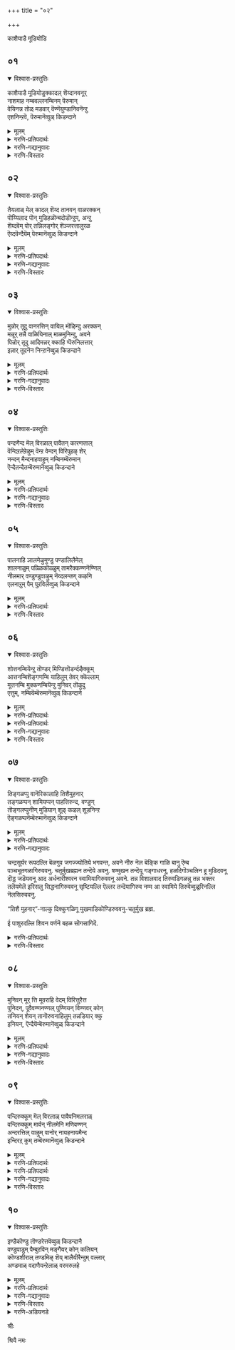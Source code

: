 +++
title = "०२"

+++

काशैयाडै मूडियोडि

## ०१
<details open><summary>विश्वास-प्रस्तुतिः</summary>

काशैयाडै मूडियोडुक्कादल् शॆय्दानवनूर्  
नाशमाह नम्बवल्लनम्बिनम् पॆरुमान्  
वेयिनन्न तोळ् मडवार् वॆण्णॆयुण्डानिवनॆन्ऱु  
एशनिन्ऱवॆ, पॆरुमानॆव्वुळ् किडन्दाने
</details>

<details><summary>मूलम्</summary>

काशैयाडै मूडियोडुक्कादल् शॆय्दानवनूर्  
नाशमाह नम्बवल्लनम्बिनम् पॆरुमान्  
वेयिनन्न तोळ् मडवार् वॆण्णॆयुण्डानिवनॆन्ऱु  
एशनिन्ऱवॆ, पॆरुमानॆव्वुळ् किडन्दाने
</details>

<details><summary>गरणि-प्रतिपदार्थः</summary>

काशै आडै=काषाय वस्त्रदिन्द, मूडि=मुच्चिकॊण्डु, ओडि=ओडिबन्दु, कादल् शॆय्दान् अवन्=प्रेमिसलु यत्निसिद अवन, ऊर्=ऊराद लकॆयु, नाशम् आह=नाशवागुवन्तॆ, नम्बवल्ल=सङ्कल्पिसिद, नम्बि=परिपूर्णनाद, नम् पॆरुमान्=नम्म स्वामियन्नु, वेयिन् अन्न=बिदिरिन हागॆ, तोळ्=तोळुगळुळ्ळ, मडवार्=हॆङ्गसरु, वॆण्णॆय् उण्डान् इवन्=बॆण्णॆयन्नुण्ड इवनु, ऎन्ऱु=ऎन्दु, एशनिन्ऱ=हास्य माडुवन्तॆ निन्तिरुव, ऎम् पॆरुमान्=नम्म स्वामियु, ऎव्वुळ्=ऎव्वुळ् ऎम्बल्लि, किडन्दाने=नॆलसिरुवनल्ल\!
</details>

<details><summary>गरणि-गद्यानुवादः</summary>

काषायवस्त्रदिन्द मुच्चिकॊण्डु, ओडिबन्दु, प्रेमिसलु यत्निसिद अवन ऊराद लङ्कॆयु नाशवागुवन्तॆ सङ्कल्पिसिद परिपूर्णवाद नम्म स्वामियन्नु बिदिरिन हागॆ तोळुगळुळ्ळ हॆङ्गसरु “इवनु बॆण्णॆयुण्ड” ऎन्दु हास्य माडुवन्तॆ नम्म स्वामियु ऎव्वुळ् ऎम्बल्लि नॆलसिरुवनल्ल\!\(१\)
</details>

<details><summary>गरणि-विस्तारः</summary>

राक्षसन सहजगुणवाद कपटदिन्द तन्नन्नु काषायवस्त्रभूषणगळिन्द मरॆमाडिकॊण्डु, तानॊब्ब साधुसन्यासि ऎम्बन्तॆ काणिसिकॊण्डवनु रावणासुर, अवनु हागॆ आतरदिन्द बन्दद्दु पञ्चवटिगॆ. वनवासिगळागि अल्लि तङ्गिद्द राम,लक्ष्मण,सीतॆयरिद्द पर्णकुटिगॆ. मारीचन सहायदिन्द रावणनु रामलक्ष्मणरन्नु वञ्चिसि काडिनल्लि बलुदूरक्कॆ कळुहिसिबिट्टु पर्णकुटियल्लि एकाङ्गिनियागिद्द सीतॆयन्नु कद्दु लङ्कॆगॆ कॊण्डॊय्दु अल्लि अवळन्नु सॆरॆयल्लिरिसि, अवळन्नु तन्न प्रेयसियागि ऒलिसिकॊळ्ळलु यत्निसिदनु. धर्मपत्नियन्नु कळॆदुकॊण्ड श्रीरामनु लङ्कॆयन्नु नाशमाडुवुदागि सङ्कल्पिसि हागॆये नडसि, सीतॆयन्नु सॆरॆवासदिन्द बिडुगडॆ माडिदनु. ई पाशुरद मॊदल ऎरडु सालुगळल्लि बरुव श्रीरामावतारद वैभव इदु.

पाशुरद कडॆय ऎरडु सालुगळल्लि कृष्णावतारद प्रसङ्गद सूचनॆयिदॆ. बिदिरिनन्तॆ सरळवाद उद्दनाद सुन्दरवाद तोळुगळवरु नन्दगोकुलद गॊल्लतियरु. भगवन्तनु नन्दगोकुलदल्लि बालकृष्णनागि बॆळॆयुत्तिरुवाग अल्लिन ऒन्दॊन्दु मनॆगू नुग्गि, शेखरिसिट्टिद्द बॆण्णॆयन्नु कद्दु तिन्नुत्तिद्दद्दु अवन ऒन्दु वैशिष्ट्य.

अदरिन्द अवनु गॊल्लतिय दूरिगॆ चाडिगॆ गुरियागुत्तिद्द.

सत्यपराक्रमनागि, “वीर राघवनागि”, हॆसरान्त भगवन्तनु ईग दक्षिण भारतद पवित्रक्षेत्रगळल्लि प्न्दाद “तिरुवॆव्वुळूरु” ऎम्बल्लि वीरराघव ऎम्ब हॆसरिन अर्चावतारियागि नॆलॆगॊण्डिद्दानॆ. अन्थवनु “बॆण्णॆ कद्दु तिन्दनॆम्ब अपहास्यक्कॆ गुरियागुवुदे? इदु भगवन्तन हिरिमॆगॆ तक्कद्दे?

हिन्दिन कॆलवु तिरुमॊऴिगळल्लि आऴ्वाररु तिरुवॆङ्कटाचलपतिय सन्निधियल्लि भजिसिदरु.ईग अवरु तिरुवॆव्वुळूरु ऎम्बल्लि वीरराघवस्वामिय सेवॆयल्लि तॊडगिद्दारॆ.
</details>

## ०२
<details open><summary>विश्वास-प्रस्तुतिः</summary>

तैयलाळ् मेल् कादल् शॆय्द तानवन् वाळरक्कन्  
पॊय्यिलाद पॊन् मुडिहळॊन्बदोडॊन्ऱुम्, अन्ऱु  
शॆय्दवॆम् पोर् तन्निलङ्गोर् शॆञ्जरत्तालुरळ  
ऎय्दवॆन्दैयॆम् पॆरुमानॆव्वुळ् किडन्दाने
</details>

<details><summary>मूलम्</summary>

तैयलाळ् मेल् कादल् शॆय्द तानवन् वाळरक्कन्  
पॊय्यिलाद पॊन् मुडिहळॊन्बदोडॊन्ऱुम्, अन्ऱु  
शॆय्दवॆम् पोर् तन्निलङ्गोर् शॆञ्जरत्तालुरळ  
ऎय्दवॆन्दैयॆम् पॆरुमानॆव्वुळ् किडन्दाने
</details>

<details><summary>गरणि-प्रतिपदार्थः</summary>

तैयल् आळ्=सौन्दर्यवे रूपवादवळ, मेल्=मेलॆ, कादल् शॆय्द=कामिसिद, तानवन्=राक्षसनाद, वाळ् अरक्कन्=खड्गवन्नु आयुधवन्नागि उळ्ळ रावणन, पॊय् इलाद=निजवाद, पॊन् मुडिहळ् ऒन्बदनोडु ऒन्ऱु= चिन्नदन्थ\(श्रेष्ठवाद\)तलॆगळन्नु हत्तन्नू, अन्ऱु=आग, शॆय्द=नडसिद, वॆम् पोर् तन्निल्=तीक्ष्णवाद युद्धदल्लि अङ्गु=अल्लि, ओर्=अद्वितीयवाद, शॆम् शरत्ताल्=क्रूरवाद बाणदिन्द, उरळ=उरुळुवन्तॆ, ऎय्द=प्रयोगिसिद, ऎन्दै=स्वामियाद\(तन्दॆयाद\)ऎम् पॆरुमान्= नम्म स्वामियु, ऎव्वुळ्=तिरुवॆव्वुळूरिनल्लि, किडन्दाने=नॆलसिरुवनल्ल\!
</details>

<details><summary>गरणि-गद्यानुवादः</summary>

सौन्दर्यवे रूपवादवळ मेलॆ कामिसिद राक्षसनाद खड्गायुधवुळ्ळ \(खड्गपाणियाद\) रावणन निजवाद श्रेष्ठवाद हत्तुतलॆगळन्नू अन्दु नडसिद तीक्ष्णवाद युद्धदल्लि, अल्लि अद्वितीयवाद ऒन्दु क्रूरवाद बाणदिन्द उरुळुवन्तॆ प्रयोगिसिद नम्म स्वामियु तिरुवॆव्वुळूरिनल्लि नॆलसिरुवनल्ल\!\(२\)
</details>

<details><summary>गरणि-विस्तारः</summary>

सौन्दर्यवे रूपवॆत्तवळु सीतादेवि. अवळन्नु कामिसिदवनु राक्षसराजनाद रावणासुर. अवन आयुध खड्ग. श्रीरामनु सीतॆगागि लङ्कॆगॆ होगि अल्लि नडॆद तीक्ष्णयुद्धदल्लि रावणन चिन्नद किरीटगळिन्द अलङ्कृतवाद हत्तुतलॆगळू उरुळिबीळुवन्तॆ साटियिल्लद ऒन्दु बाणवन्नु प्रयोगिसिदनु. आ वीरराघवने ईग तिरुवॆव्वुळूरिनल्लि नॆलसिरुवुदु.

“ऎव्वुळ् किडन्दाने- ऎम्बुदन्नु “याव हृदयान्तराळदल्लि नॆलसिद्दानॆ?”ऎन्दु अर्थ माडबहुदु ऎन्निसुत्तदॆ. ऎल्लर अन्तरङ्गदल्लू अवनिद्दानॆ ऎन्दु अर्थवागुवुदु.
</details>

## ०३
<details open><summary>विश्वास-प्रस्तुतिः</summary>

मुन्नोर् तूदु वानरत्तिन् वायिल् मॊऴिन्दु अरक्कन्  
मन्नूर् तन्नै वाळियिनाल् माळमुनिन्दु, अवने  
पिन्नोर् तूदु आदिमन्नर् क्काहि प्पॆरुनिलत्तार्  
इन्नार् तूदनॆन निन्ऱानॆव्वुळ् किडन्दाने
</details>

<details><summary>मूलम्</summary>

मुन्नोर् तूदु वानरत्तिन् वायिल् मॊऴिन्दु अरक्कन्  
मन्नूर् तन्नै वाळियिनाल् माळमुनिन्दु, अवने  
पिन्नोर् तूदु आदिमन्नर् क्काहि प्पॆरुनिलत्तार्  
इन्नार् तूदनॆन निन्ऱानॆव्वुळ् किडन्दाने
</details>

<details><summary>गरणि-प्रतिपदार्थः</summary>

मुन्=हिन्दॆ ऒन्दु कालदल्लि, ओर् तूदु=ऒन्दु दौत्यवन्नु, वानरत्तिन्=कपिय, वायिल्=मूलक, मॊऴिन्दु=कळुहिसि, अरक्कन्=राक्षसन, मन्=प्रसिद्धवाद, ऊर् तन्नै=ऊरन्नु, वाळियिनाल्=अम्बिनिन्द, माळ=संहरिसलु, मुनिन्दु=कडुकोपगॊण्डु, अवने=अवने, पिन्=अनन्तर, ओर् तूदु=ऒन्दु दौत्यवन्नु, आदिमन्नर् क्कू आहि=आदिराजरिगागॊ नडसि, पॆरु=विस्तारवाद, निलत्तार्=भूमियवरु, इन्नार्=इन्नु यार, तूदन् ऎन=दूतनो ऎन्नुवन्तॆ, निन्ऱान्=सिद्धवागि निन्तिरुव स्वामियु,ऎव्वुळ्=तिरुवॆव्वुळूरिनल्लि, किडन्दाने=नॆलसिरुवनल्ल\!
</details>

<details><summary>गरणि-गद्यानुवादः</summary>

हिन्दॆ ऒन्दु कालदल्लि कपिय मूलक ऒन्दु दौत्यवन्नु कळुहिसि, राक्षसन प्रसिद्धवाद ऊरन्नु बाणदिन्द संहरिसि\(नाशपडिस\)लु कडुकोपगॊण्ड, अवने अनन्तर आदिराजरिगागि मत्तॊन्दु दौत्यवन्नु नडसि ईग विस्तारवाद भूमियवरु इन्नार दूतनागुवनो ऎन्नुवन्तॆ सिद्धवागि स्वामियु तिरुवॆव्वुळूरिनल्लि नॆलसिरुवनल्ल\!\(३\)
</details>

<details><summary>गरणि-विस्तारः</summary>

हिन्दॆ, त्रेतायुगदल्लि भगवन्तनु श्रीरामनागि अवतरिसिदाग, वानर श्रेष्ठनाद हनुमन्तनन्नु तन्न परवाद दूतनन्नागि लङ्कॆगॆ कळुहिसिद्दु. राम दूतनु समुद्रवन्नु हारि, लङ्कॆगॆ होगि, अशोकवनदल्लि सीतादेवियन्नु कण्डु आकॆगॆ श्रीरामन सौख्यद सुद्दियन्नु मुट्टिसिदनु. अनन्तर रामदूतन महत्वॆवॆष्टॆन्दु लङ्कॆयवरिगॆ अरिवुण्टुमाडलु अशोवनवन्नु मुरिदुनाशमाडि, लङ्कॆयन्ने सुट्टु सीतादेवियिन्द चूडामणियन्नु तन्दु श्रीरामनिगॆ मुट्टिसि नडॆद विषयवन्नॆल्ला विवरवागि श्रीरामनल्लि अरिकॆ माडिकॊण्डनु. अदर फलवागि श्रीरामनु लङ्कॆगॆ धाळियिट्टु. राजनाद रावणनन्नु तन्न साटियिल्लद बाणदिन्द कॊन्दु हाकिदनु.

अनन्तर द्वापरयुगदल्लि, भगवन्तने दौत्यनडसलु निन्तनु. पाण्डवरु कौरवरिगॆ वैषम्य बॆळॆदाग, पाण्डवर् परवागि कौरवरॊडनॆ दौत्यनडसिदनु. तन्न दौत्यदिन्द फलविल्लवॆम्बुदन्नरितु हिन्तिरुगिदनु. अदर फलवागि बन्दद्दु महाभारत युद्ध. युद्धदल्लि स्वामिये स्वतः अर्जुनन सारथ्यवन्नु नडसिदनु. युद्धदल्लि नरमेधवे नडॆदुहोयितु. कौरवरॆल्लरू हतरादरु. पाण्डवरिगॆ न्याय दॊरॆयितु. भगवन्तन दौत्यद फलवे इदु\!

ईग कलियुग. ई विस्तारवाद भूमण्डलदल्लि भगवन्तनु इन्नार परवागि दौत्यनडसलु, तिरुवॆव्वुळूरिनल्लि नॆलसि, निन्तिरुवन्तिदॆ. मानव कुलक्के उपकारकनागि स्वामियु निन्तिद्दानल्ल\! भगवन्तन वात्सल्य ऎष्टु हिरिदु\! ऎनुत्तारॆ आऴ्वाररु\!

“याव कालदल्लि धर्मक्कॆ ग्लानियुण्टागुत्तदॆयो, अधर्म हॆच्चिकॊळ्ळुत्तदॆयो, आग धर्मवन्नुद्धरिसलु अधर्मवन्नु तुण्डरिसलु नानु युगयुगदल्लियू अवतारवॆन्नुत्तेनॆ”-ऎन्दु भगवन्तन आश्वासनॆयन्नु आऴ्वाररु इल्लि नॆनपु माडिकॊळ्ळुत्तिद्दारो, हेगो\!
</details>

## ०४
<details open><summary>विश्वास-प्रस्तुतिः</summary>

पन्दणैन्द मॆल् विरळाल् पावैतन् कारणत्ताल्  
वॆन्दिऱलेऱेऴुम् वॆन्ऱ वेन्दन् विरिपुहऴ् शेर्  
नन्दन् मैन्दनाहवाहुम् नम्बिनम्बॆरुमान्  
ऎन्दैतन्दैतम्बॆरुमानॆव्वुळ् किडन्दाने
</details>

<details><summary>मूलम्</summary>

पन्दणैन्द मॆल् विरळाल् पावैतन् कारणत्ताल्  
वॆन्दिऱलेऱेऴुम् वॆन्ऱ वेन्दन् विरिपुहऴ् शेर्  
नन्दन् मैन्दनाहवाहुम् नम्बिनम्बॆरुमान्  
ऎन्दैतन्दैतम्बॆरुमानॆव्वुळ् किडन्दाने
</details>

<details><summary>गरणि-प्रतिपदार्थः</summary>

पन्दु=चॆण्डन्नु, अणैन्द=सिद्धवागि उळ्ळ, मॆल् विरलाळ्=मृदुवाद बॆरळुगळुळ्ळवळाद, पावैतन्=कन्निकॆय कारणत्ताल्=कारणदिन्द, वॆम्=क्रूरवाद \(अतिशयवागि\) तिऱल्=शक्तिय, एऱु एऴुम्=एळु वृषभगळन्नु, वॆन्ऱ=गॆद्द, वेन्दन्=राजनू, विरि पुहऴ्=हरडिद कीर्तियिन्द, शेर्=कूडिद \(तुम्बिद\), नन्दन्=नन्दगोपन, मैन्दन् आह=मगनागि, आहुम्=आगिरुव, नम्बि=परिपूर्णनू, नम्बॆरुमान्=नमगॆ स्वामियू, ऎन्दैतन्दै=नम्म तन्दॆयू, तम्बॆरुमान्=नम्म नायकनू, ऎव्वुळ्=तिरुवॆव्वुळूरल्लि, किडन्दाने=नॆलसिरुववने\!
</details>

<details><summary>गरणि-गद्यानुवादः</summary>

चॆण्डन्नु सिद्धवागि हिडिदिरुव मृदुवाद बॆरळुगळुळ्ळवळाद कन्निकॆय कारणदिन्द अतिशयवाद शक्तिय एळुवृषभगळन्नु गॆद्द राजनू, हरडिद कीर्तियिन्द कूडिद नन्दगोपन मगनागि आगिरुव परिपूर्णनू, नमगॆ स्वामियू नम्म तन्दॆयू नम्म नायकनू तिरुवॆव्वुळूरल्लि नॆलसिरुववने\! \(४\)
</details>

<details><summary>गरणि-विस्तारः</summary>

तन्नन्नु यारु पडॆयुवरो, तन्न निमित्तवागि फणवागि इट्टिद्द एळुगूळिगळन्नु यारु जयिसुवरो ऎन्दु कादुकुळितिद्द कन्निकॆयु सत्यॆ\(नीळादेवि\) ऎम्बवळु. नन्दगोपन मगनागि अवतरिसिद परिपूर्णनाद श्रीकृष्णनु आ गूळिगळन्नु गॆद्दु अवळ कैहिडिदनु. हिन्दिन पाशुरदल्लि “इन्नारिगागि” ऎम्बुदन्नु इल्लि सूचिसुत्तारो, आऴ्वाररु, काणॆ\! आ भगवन्तने ऎल्लर उद्धारक्कागि ईग तिरुवॆव्वुळूरल्लि नॆलसिद्दानॆ.
</details>

## ०५
<details open><summary>विश्वास-प्रस्तुतिः</summary>

पालनाहि ञालमेऴुमुण्डु पण्डालिलैमेल्  
शालनाळुम् पळ्ळिकॊळ्ळुम् तामरैक्कण्णनॆण्णिल्  
नीलमार् वण्डुण्डुवाऴुम् नॆय्दलन्तण् कऴनि  
एलनाऱुम् पैम् पुऱविलॆव्वुळ् किडन्दाने
</details>

<details><summary>मूलम्</summary>

पालनाहि ञालमेऴुमुण्डु पण्डालिलैमेल्  
शालनाळुम् पळ्ळिकॊळ्ळुम् तामरैक्कण्णनॆण्णिल्  
नीलमार् वण्डुण्डुवाऴुम् नॆय्दलन्तण् कऴनि  
एलनाऱुम् पैम् पुऱविलॆव्वुळ् किडन्दाने
</details>

<details><summary>गरणि-प्रतिपदार्थः</summary>

पालन् आहि=ऎळॆय मगुवागि, ञालम् एऴुम् उण्डु=एळुलोकगळन्नू कबळिसि, पण्डु=बहळ हिन्दिन कालदल्लि, आल् इलैमेल्=आलदॆलॆय मेलॆ, शालनाळुम्=बहुकालदवरॆगू, पळ्ळिकॊळ्ळुम्=निद्रिसिद, तामरैक्कण्णन्=तावरॆयन्तॆ कण्णुळ्ळवनु, ऎळ् इल्=लॆक्कविल्लदष्टु, नीलम्=नैदिलॆ हूविनल्लि, आर्=तङ्गिद्दु, वण्डु=दुम्बिगळु, उण्डु-\(मधुवन्नु\)कुडिदु, वाऴुम्=बाळुवन्थ, नॆय्दल् कऴनि=कन्नैदिलॆय गद्दॆगळन्नू, एलम्=परिमळवु, नाऱुम्=बीसुत्तिरुव\(हरडिरुव\) पै=हरडिरुव, पुऱविल्=तोपुगळुळ्ळ, ऎव्वुळ्=तिरुवॆव्वुळूरिनल्लि, किडन्दाने=नॆलसिरुववने\!
</details>

<details><summary>गरणि-विस्तारः</summary>

बहळ हिन्दिन कालदल्लि, एळुलोकगळन्नू कबळिसि, ऎळॆय मगुवागि आलद ऎलॆय मेलॆ बहुकालदवरॆगू मलगि निद्रिसिद तावरॆयन्तॆ कण्णुळ्ळवनु, लॆक्कविल्लदष्टु नैदिलॆ हूगळल्लि तङ्गिद्दु दुम्बिगळु मधुवन्नुण्डु बाळुवन्थ कन्नैदिकॆय गद्दॆगळन्नू परिमळवु तुम्बि बीसुत्तिरुव तोपुगळन्नू उळ्ळ तिरुवॆव्वुळूरिनल्लि नॆलसिरुववने\!

भगवन्तन प्रळयकालद व्यापारवन्नु मॊदलु ऎरडु पादगळल्लि हेळलागिदॆ. कडॆय ऎरडु पादगळल्लि तिरुवॆव्वुळूरिन प्रकृतिसौन्दर्यवन्नु विवरिसि हेळलागिदॆ.
</details>

## ०६
<details open><summary>विश्वास-प्रस्तुतिः</summary>

शोत्तनम्बियॆन्ऱु तॊण्डर् मिण्डित्तॊडर्न्दऴैक्कूम्  
आत्तनम्बिशॆङ्गणम्बि याहिलुम् तेवर् क्कॆल्लाम्  
मूत्तनम्बि मुक्कणम्बियॆन्ऱु मुनिवर् तॊऴुदु  
एत्तुम्, नम्बियॆम्बॆरुमानॆव्वुळ् किडन्दाने
</details>

<details><summary>मूलम्</summary>

शोत्तनम्बियॆन्ऱु तॊण्डर् मिण्डित्तॊडर्न्दऴैक्कूम्  
आत्तनम्बिशॆङ्गणम्बि याहिलुम् तेवर् क्कॆल्लाम्  
मूत्तनम्बि मुक्कणम्बियॆन्ऱु मुनिवर् तॊऴुदु  
एत्तुम्, नम्बियॆम्बॆरुमानॆव्वुळ् किडन्दाने
</details>

<details><summary>गरणि-प्रतिपदार्थः</summary>

शोत्तम्=कैमुगियुत्तेनॆ\(नमस्कार\), नम्बि=परिपूर्णने, ऎन्ऱु=ऎन्दु, तॊण्डर्=भक्तरु, मिण्डि=ऒट्टुगूडि, तॊडर्न्दु=सालागि निन्तु, अऴैक्कूम्=कूगि करॆयुव, आत्तन्=आप्तनाद, नम्बि=स्वामियागि, शॆम् कण्=कॆन्दावरॆयन्तॆ कण्णुळ्ळवनु आद, नम्बि=महामहिमनु, आहिलुम्=आदाग्यू,तेवर् क्कू ऎल्लाम्=देवतॆगळिगॆल्ला, मूत्त=हिरियनाद, नम्बि=महनीयनु\(ब्रह्मनु\), मुक्कण् नम्बि=मुक्कण्णनाद महनीयनु, ऎन्ऱु=ऎन्दु, मुनिवर्=महर्षिगळु, तॊऴुदु=नमस्करिसि\(नम्रतॆयिन्द-भयभक्तियिन्द\)एत्तुम्=स्तुतिसुव, नम्बि=महनीयनाद, ऎम्बॆरुमान्=नम्म स्वामियु
</details>

<details><summary>गरणि-प्रतिपदार्थः</summary>

ऎव्वुळ्=तिरुवॆव्वुळूरिनल्लि, किडन्दाने=नॆलसिरुववने\!
</details>

<details><summary>गरणि-गद्यानुवादः</summary>

भक्तरॆल्लरू ऒट्टुगूडि सालागि निन्तु, “परिपूर्णने प्रणामगळु” ऎन्दु कूगिकरॆयुवन्थ आप्तनाद स्वामियागि, कॆन्दावरॆयन्तॆ कण्णुळ्ळवनाद महामहिमनादाग्यू, देवतॆगळॆल्लरिगू हिरियनाद ब्रह्मनिगू मुक्कण्णनिगू स्वामि ऎनिसि, महर्षिगळु भयभक्तियिम्द स्तुतिसुव महामहिमनाद नम्म स्वामियु तिरुवॆव्वुळूरिनल्लि नॆलसिरुववने\! \(६\)
</details>

<details><summary>गरणि-विस्तारः</summary>

तिरुवॆव्वुळूरिनल्लि नॆलसिरुव स्वामियु सामान्यनेनल्ल. अवनु देवाधिदेवनु\! देवतॆगळिगॆ मात्रवल्लदॆ, अवरिगॆल्ल हिरियनाद चतुर्मुख ब्रह्मनिगू, मुक्कण्णनाद शिवनिगू, महर्षिगळिगू ऎल्लरिगू अवने स्वामियागिरुववनु. सॊबगिन कण्णुगळवनागि, पुण्डरीकाक्षनॆनिसिकॊण्डु, ऎल्लरिम्दलू भयभक्तिय प्रणामगळन्नु स्वीकरिसुववनु अवने, तिरुवॆव्वुळूरिनल्लि भक्तरॆल्लरू ऒट्टुगूडि, सालुकट्टिनिन्तु, तम्मतम्म कैगळन्नु जोडिसि तलॆय मेलक्कॆत्ति हिडिदु मुगियुत्ता, अञ्जलिबद्धरागि, “परिपूर्णने प्रणामगळु”ऎन्दु कूगुव करॆयन्नु बहळ अक्करॆयिन्द स्वीकरिसुव परम आप्तनाद स्वामि अवने\!
</details>

## ०७
<details open><summary>विश्वास-प्रस्तुतिः</summary>

तिङ्गळप्पु वानॆरिकालाहि तिशैमुहनार्  
तङ्गळप्पन् शामियप्पन् पाहत्तिरुन्द, वण्डुण्  
तॊङ्गलप्पुनीण् मुडियान् शूऴ् कऴल् शूडनिन्ऱ  
ऎङ्गळप्पनॆम्बॆरुमानॆव्वुळ् किडन्दाने
</details>

<details><summary>मूलम्</summary>

तिङ्गळप्पु वानॆरिकालाहि तिशैमुहनार्  
तङ्गळप्पन् शामियप्पन् पाहत्तिरुन्द, वण्डुण्  
तॊङ्गलप्पुनीण् मुडियान् शूऴ् कऴल् शूडनिन्ऱ  
ऎङ्गळप्पनॆम्बॆरुमानॆव्वुळ् किडन्दाने
</details>

<details><summary>गरणि-प्रतिपदार्थः</summary>

तिङ्गळ्=चन्द्र, अप्पु=नीरु, वान्=बानु, ऎरि=तेजस्सु, काल्=वायु, आहि=आगि, तिशैमुहनार् तङ्गळ्=नाल्कु दिक्कुगळिगॆ मुखवुळ्ळवन, अप्पन्=तन्दॆ, शामि=षण्मुखस्वामिय, अप्पन्=तन्दॆयाद, पाहत्तु इरुन्द=तन्न देहद ऒन्दु भाग तानागि, वण्डु उण्=दुम्बिगळु मुसुरिरुव, तॊङ्गल्=गॊञ्चलु हूवन्नू, अप्पु=गङ्गॆयन्नुळ्ळ, नीळ्=उद्दवाद दॊड्ड, मुडियान्=जडॆयवनु, शूऴ् कऴल्=विस्तारवाद\(आवरिसिरुव\) पादगळन्नु, शूड=तलॆयल्लि दिरिसलु, निन्ऱ=निन्तिरुव, ऎङ्गळ् अप्पन्=नम्मॆल्लर तन्दॆयाद, ऎम्बॆरुमान्=नम्म स्वामियु, ऎव्वुळ्=तिरुवॆव्वुळूरिनल्लि, किडन्दाने=नॆलसिरुववने\!
</details>

<details><summary>गरणि-गद्यानुवादः</summary>

चन्द्र,नीरु,बानु,तेजस्सु,वायु-आगि नालु दिक्कुगळिगॆ मुखवुळ्ळवन तन्दॆयागि षण्मुख तन्दॆयू तन्न देहद अर्धभागवे तानागि दुम्बिगळु मुसुरुव गॊञ्चलुहूवन्नू गगॆयन्नु उळ्ळ दॊड्ड जडॆयवन तन्दॆयागि, विस्तारवागि आवरिसिरुव तन्न तिरुवडिगळन्नु तलॆयमेलॆ इरिसलु निन्तिरुववनाद नम्मॆल्लर तन्दॆयाद नम्म स्वामियु तिरुवॆव्वुळूरिनल्लि नॆलसिरुववने\! \(७\)
</details>

चन्द्रसूर्यर रूपदल्लि बॆळगुव जगज्ज्योतिये भगवन्त, अवने नीरु नॆल बॆङ्कि गाळि बानु ऎम्ब पञ्चभूतगळागिरुववनु. चतुर्मुखब्रह्मन तन्दॆये अवनु. षण्मुखन तन्दॆयू गङ्गाधरनू, हळदिगॊञ्चलिन हू मुडिदवनू दॊड्ड जडॆयवनू आद अर्धनारीश्वरन स्वामियागिरुववनू अवने. तन्न विशालवाद तिरुवडिगळन्नु तन्न भक्तर तलॆयमेलॆ इरिसलु सिद्धनागिरुववनू सृष्टियल्लि ऎल्लर तन्दॆयागिरुव नम्म आ स्वामिये तिरुवॆव्वुळूरिनल्लि नॆलसिरुववनु.

“तिशै मुहनार्”-नाल्कु दिक्कुगळिगू मुखमाडिकॊण्डिरुववनु-चतुर्मुख ब्रह्म.

ई पाशुरदल्लि शिवन वर्णनॆ बहळ सॊगसागिदॆ.

<details><summary>गरणि-प्रतिपदार्थः</summary>

“शामि”=ऎम्बुदक्कॆ “सामवेद”ऎन्दु तिळिदवरु अर्थ माडिद्दारॆ. भगवन्तनु “सामवेद स्वरूपि”ऎन्दु विवरिसिद्दारॆ.
</details>

<details><summary>गरणि-विस्तारः</summary>

“शूऴ् कऴल् शूड निन्ऱु”- ऎम्बुदरल्लि भगवन्तन त्रिविक्रमावतारद सूचनॆयिदॆ.
</details>

## ०८
<details open><summary>विश्वास-प्रस्तुतिः</summary>

मुनिवन् मूर् त्ति मूवराहि वेदम् विरित्तुरैत्त  
पुनिदन्, पूवैवण्णनण्णल् पुण्णियन् विण्णवर् कोन्  
तनियन् शेयन् तानॊरुवनाहिलुम् तन्नडियार् क्कु  
इनियन्, ऎन्दैयॆम्बॆरुमानॆव्वुळ् किडन्दाने
</details>

<details><summary>मूलम्</summary>

मुनिवन् मूर् त्ति मूवराहि वेदम् विरित्तुरैत्त  
पुनिदन्, पूवैवण्णनण्णल् पुण्णियन् विण्णवर् कोन्  
तनियन् शेयन् तानॊरुवनाहिलुम् तन्नडियार् क्कु  
इनियन्, ऎन्दैयॆम्बॆरुमानॆव्वुळ् किडन्दाने
</details>

<details><summary>गरणि-प्रतिपदार्थः</summary>

मुनिवन्=सङ्कल्पिसुववनु, मूर् त्ति मूवरु आहि=मूवरु मूर्तिगळागि, वेदम्=वेदगळन्नु, विरित्तु=विवरिसि, उरैत्त=हेळिद, पुनिदन्=परम पवित्रनु, पूवै वण्णन्=अगसॆ हूविन बण्णदवनु, अण्णल्=परम पुरुषनु, पुण्णियन्=पुण्यस्वरूपनु, विण्णवर् कोन्=अमररॆल्लर ऒडॆयनु, तनियन्=ऒण्टियादवनु, शेयन्=बलुदूरदल्लिरुववनु, तान्=तानु, ऒरुवन् आहिलुम्=ऒब्बने आदरू तन् अडियार् क्कू=तन्न सेवकरिगॆ, भक्तरिगॆ, इनियन्=प्रियनादवनु, ऎन्दै=नन्न तन्दॆयादवनु, ऎम्बॆरुमान्=नन्न स्वामियादवनु, ऎव्वुळ्=तिरुवॆव्वुळूरिनल्लि, किडन्दाने=नॆलसिरुववने\!
</details>

<details><summary>गरणि-गद्यानुवादः</summary>

सङ्कल्पिसिरुववनु, मूरु मूर्तिगळादवनु, वेदगळन्नु विवरिसि हेळिद परम पवित्रनु, अगसॆ हूविन बण्णदवनु, परम पुरुषनु, पुण्यस्वरूपनु, अमररॆल्लर ऒडॆयनु, ऒण्टियादवनु, बहुदूरदल्लिरुववनु, तानॊब्बने आदरू तन्न पादसेवकरिगॆ \(भक्तरिगॆ\) परम प्रियनादवनु, नन्न तन्दॆयू नन्न स्वामियू तिरुवॆव्वुळूरिनल्लि नॆलसिरुववने.\(८\)
</details>

<details><summary>गरणि-विस्तारः</summary>

आऴ्वाररु हिन्दॆ ऒन्दु पाशुरदल्लि भगवन्तनन्नु अवन गुणगळ मूलकवागि अरितुकॊळ्ळबेकॆन्नुव ज्ञानमार्ग कष्टसाध्यवॆन्दू अदक्कॆ बदलागि अर्चास्वरूपनागि पुण्यक्षेत्रगळल्लि नॆलसिरुव स्वामिय सेवॆयन्नु भक्तियिन्द माडुव मार्गवे बहळ सुलभवॆन्दू हेळिद्दारॆ. ई पाशुरदल्लि अवरु भगवन्तन गुणस्वभावगळन्नू अवुगळ मूलक भगवन्तन नानामुखवाद हिरिमॆयन्नू ऒत्ति हेळुत्तिद्दारॆ.

भगवन्तनन्नु सुलभवागि अरितुकॊळ्ळुवन्तॆ हेगॆहेगॆ हेळबहुदो हागॆल्ला कॆलवे पदगळल्लि, आऴ्वाररु वर्णिसुत्तारॆ.

“मुनिवन्”- ऎन्दरॆ मौनवागि ध्यान माडुववनु. भगवन्तन विषयदल्लि अदु अवन सङ्कल्प मात्रवे. आ सङ्कल्पदिन्दले स्वामियु यावाग सृष्टिकार्य नडॆयबेको, यावाग लयकार्य नडॆयबेको, ऎष्टु काल अवॆरडर नडुवण स्थिति ऎन्दरॆ रक्षणॆय कार्य नडॆयबेको ऎन्दु निर्धरिसुत्तानॆ.

ताने सङ्कल्पिसिद आ मूरु कार्यगळन्नु नडसुवुदक्कागि ताने मूरु रूपगळगुत्तानॆ. चतुर्मुख ब्रह्मनागि सृष्टिकार्यवन्नु नडसुवनु. विष्णुस्वरूपनागि आ सृष्टियन्नॆल्ला नॆलॆगॊळिसुवनु. कडॆगॆ, रुद्रनागि ऎल्लवन्नू नाशगॊळिसुवनु.

भगवन्तनु मॊदलु ब्रह्मनिगॆ वेदगळन्नु अरिवु माडिकॊट्टद्दु नारदमहर्षिगॆ, अनन्तर वेदगळन्नु हंसरूपियागि विवरिसि हेळिदनु. बळिक, अर्जुननन्नु निमित्तवागि माडिकॊण्डु, भूलोकदवरॆल्लर उद्धारक्कागि आ वेदगळन्नु भगवद्गीतॆय रूपदल्लि विवरिसि हेळिदनु.

पुरुषरल्लि परमनागि, ऎल्ल जीवरू आश्रयिसुवन्थ परमपुरुषनु स्वामि. आकर्षकवाद अतिविशिष्टवाद अगसॆहूविन बण्णदवनु स्वामि. सद्गुणगळीगॆल्ल आकरवागि, सकल कल्याणगुणगळु ऒट्टुगूडि मॆरॆयुव पुण्यस्वरूपनु स्वामि.

भगवन्तनु “तनियन्”-परिपूर्णनु. अल्लदॆ अवनॊब्बने\! साटिये इल्लदवनु. यारिगू ऎटुकदष्टु दूरदल्लिरुववनु. देवाधिदेवनागि ऎल्ल अमररिगू ऒडॆयनु स्वामि.

भक्तर विषयदल्लि अवनु प्रियतमनु. भगवन्तनु ऎल्लरिगू तन्दॆ. अवनु ऎल्लरिगू स्वामियू हौदु.

तिरुवॆव्वुळूरिनल्लि अर्चावतारियागिरुववनू अवने\!
</details>

## ०९
<details open><summary>विश्वास-प्रस्तुतिः</summary>

पन्दिरुक्कूम् मॆल् विरलाळ् पावैपनिमलराळ्  
वन्दिरुक्कूम् मार्वन् नीलमेनि मणिवण्णन्  
अन्दरत्तिल् वाऴुम् वानोर् नायहनायमैन्द  
इन्दिरऱ् कुम् तम्बॆरुमानॆव्वुळ् किडन्दाने
</details>

<details><summary>मूलम्</summary>

पन्दिरुक्कूम् मॆल् विरलाळ् पावैपनिमलराळ्  
वन्दिरुक्कूम् मार्वन् नीलमेनि मणिवण्णन्  
अन्दरत्तिल् वाऴुम् वानोर् नायहनायमैन्द  
इन्दिरऱ् कुम् तम्बॆरुमानॆव्वुळ् किडन्दाने
</details>

<details><summary>गरणि-प्रतिपदार्थः</summary>

पन्दु=चॆण्डन्नु, इरुक्कूम्=हिडिदिरुव, मॆल् विरलाळ्=मृदुवाद बॆरळुगळुळ्ळवळाद, पावै=कन्यॆयाद, पनि मलराळ्=तम्पाद तावरॆहूविनल्लि हुट्टिदवळु, वन्दु=बन्दु, इरुक्कूम्=नॆलसुव, मार्वन्=ऎदॆयुळ्ळवनु, नीलमेनि=नीलिय देहद, मणिवण्णन्-इन्द्रनीलमणिय बण्णदवनु
</details>

<details><summary>गरणि-प्रतिपदार्थः</summary>

अन्दरत्तिल्=स्वर्गदल्लि, वाऴुम्=वासिसुव, वानोर्=देवतॆगळ, नायहन्=नायकनु, आय्=आगि, अमैन्द=इरुव, इन्दुरऱ् कुम् तम्=देवेन्द्रनिगू पॆरुमान्=स्वामियादवनु, ऎव्वुळ्=तिरुवॆव्वुळूरिनल्लि, किडन्दाने=नॆलसिरुववने\!
</details>

<details><summary>गरणि-गद्यानुवादः</summary>

चॆण्डन्नु हिडिदिरुव मृदुवाद बॆरळुगळुळ्ळवळाद कमल पुष्पदल्लि हुट्टिदवळाद कन्यॆयन्नु ऎदॆयल्लि उळ्ळवनु, अच्च इन्द्रिनीलमणिय बण्णदवनु, स्वर्गवासिगळाद देवतॆगळ नायकनागिरुव देवेन्द्रनिगू स्वामियादवनु तिरुवॆव्वुळूरिनल्लि नॆलसिरुववने\!\(९\)
</details>

<details><summary>गरणि-विस्तारः</summary>

तावरॆहूविनल्लि हुट्टिद कन्यॆ लक्ष्मीदेवि. आ लक्ष्मीदेवियन्नु तन्न वक्षस्थलदल्लिये नित्यवासिनियन्नागि माडिकॊण्डिरुववनू, दिव्यवाद इन्द्रनीलमणिय बण्णद कान्तियुळ्ळवनू, देवतॆगळिगॆ ऒडॆयनाद देवेन्द्रनिगू स्वामियाद भगवन्तनु तिरुवॆव्वुळूरिनल्लि नॆलसिद्दानॆ-ऎन्नुत्तारॆ आऴ्वाररु.
</details>

## १०
<details open><summary>विश्वास-प्रस्तुतिः</summary>

इण्डैकॊण्डु तॊण्डरेत्तवॆव्वुळ् किडन्दानै  
वण्डुपाडुम् पैम्बुऱविन् मङ्गैयर् कोन् कलियन्  
कॊण्डशीराल् तण्डमिऴ् शॆय् मालैयीरैन्दुम् वल्लार्  
अण्डमाळ् वदाणैयन्ऱेलाळ् वरमरुलहे
</details>

<details><summary>मूलम्</summary>

इण्डैकॊण्डु तॊण्डरेत्तवॆव्वुळ् किडन्दानै  
वण्डुपाडुम् पैम्बुऱविन् मङ्गैयर् कोन् कलियन्  
कॊण्डशीराल् तण्डमिऴ् शॆय् मालैयीरैन्दुम् वल्लार्  
अण्डमाळ् वदाणैयन्ऱेलाळ् वरमरुलहे
</details>

<details><summary>गरणि-प्रतिपदार्थः</summary>

इण्डैकॊण्डु=हूविन हारगळन्नु हिडिदुकॊण्ड, तॊण्डर्=भक्तरु, एत्त=स्तुतिसुवन्थ, ऎव्वुळ् किडन्दानै=तिरुवॆव्वुळूरिनल्लि नॆलसिरुव भगवन्तनन्नु कुरितु, वण्डुपाडुम्=दुम्बिगळु हाडुव, पैपुऱविल्=विशालवाद तोपुगळुळ्ळ, मङ्गैयर्=मङ्गैनाडिनवर, कोन् कलियन्=ऒडॆयनाद कलियन् ऎम्बवनु, कॊण्ड=पडॆदिरुव, शीराल्=\(भगवद्गुणानुभववॆम्ब\)ऐश्वर्यदिन्द, तण् तमिऴ् शॆय्=तम्पाद\(हितवाद\)तमिळिनिन्दाद, मालै=पाशुरमालॆयाद, ईरैन्दुम्=हत्तन्नू, वल्लार्=बल्लवरु, अण्डम्=भूमण्डलवन्नु, आळ्वदु आणै=आळुवुदु निश्चय, अन्ऱे=हागल्लदिद्दरॆ, आळ्वर् अमरुलहे=अमरर लोकवन्ने आळुवरु.
</details>

<details><summary>गरणि-गद्यानुवादः</summary>

हूविन हारगळन्नु हिडिदुकॊण्डु भक्तरु स्तुतिसुवन्थ तिरुवॆव्वुळूरिनल्लि नॆलसिरुव भगवन्तनन्नु कुरितु दुम्बिगळु हाडुव विशालवाद तोपुगळुळ्ळ मङ्गैनाडिनवर ऒडॆयनाद कलियन् ऎम्बुवनु पडॆदिरुव ऐश्वर्यदिन्द हितवाद तमिळिनिन्दाद हत्तुपाशुरमालॆयन्नु बल्लवरु भूमण्डलवन्नाळुवुदु निश्चय- हागल्लदिद्दरॆ अमरर लोकवन्ने आळुवरु.\(१०\)
</details>

<details><summary>गरणि-विस्तारः</summary>

सकल कल्याण गुणविभूतिगळ निधि भगवन्त. दयॆये मूर्तिवॆत्तवळाद श्रीदेवियन्नु तन्न नित्यानुपायिनियन्नागि माडिकॊण्डु तन्न वक्षस्थलदल्लिये इरिसिकॊण्डिद्दानॆ. भक्तर सेवॆयन्नु अङ्गीकरिसि अवरन्नु अनुग्रहिसुवुदक्कागिये स्वामियु तिरुवॆव्वुळूरु मुन्ताद पवित्रक्षेत्रगळल्लि अर्चावतारियागि नॆलसिद्दानॆ. सकल सम्पद्भरितनाद आ स्वामियन्नु कुरितु तिरुमङ्गै आऴ्वाररु हाडुत्तिद्दारॆ. आऴ्वाररु ऐश्वर्यवन्नु पडॆदवरे, भगवद्गुणानुभववे अवर महदैश्वर्य. अदन्नु बळसिकॊण्डु ई हत्तुपाशुरगळ मालॆयन्नु, भक्तरु हूविन हारगळन्नु हिडिदु भगवन्तनिगॆ अर्पिसलु कातररागिरुव हागॆये भगवन्तनिगॆ आदरदिन्द अर्पिसुत्तिद्दारॆ. भगवन्तन गुणातिशयगळन्नु अरितुकॊळ्ळलु ई पाशुरगळु सहायवागुत्तवॆ. इनिदाद तमिळिनल्लि रचिसिरुव ई पाशुरगळन्नु चॆन्नागि बल्लवरु भूमिय मेलॆ कीर्तिवन्तरागि बाळुत्तारॆ. भूमियमेलॆण जीवनवु नीडुव सुखवन्नु तृणीकरिसुवष्टु उत्कृष्टवाद शाश्वतवाद सुखभोगगळु अवरिगॆ लभिसुवुदरिन्द अवरु “भूमण्डलवन्ने आळुत्तारॆ”, अनन्तर अवरु अमररागुवुदु खण्डित. अमर लोकदल्लियू सह भगवन्तनिगॆ अवरु निकटभक्तरागि, कीर्तियन्नु गळिसुत्तारॆ. इदु आऴ्वारर सदाशय.
</details>

<details><summary>गरणि-अडियनडे</summary>

काशै, तैयर्, मुन्, पन्दणै, पालन्, शोत्तम्, तिङ्गळ्, मुनिवन्, पन्दु, इण्डै\(विल्\)
</details>

श्रीः

श्रियै नमः
